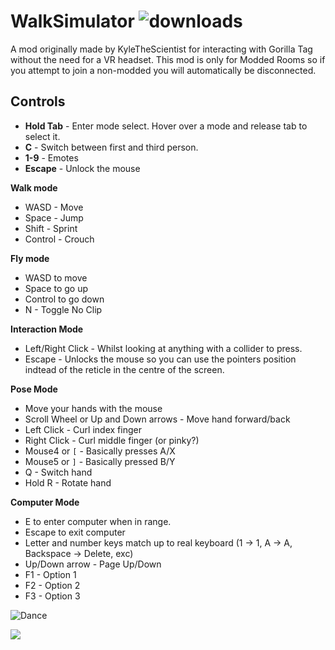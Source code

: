 # WalkSimulator ![downloads](https://img.shields.io/github/downloads/ZlothY29IQ/WalkSimulator/total)
A mod originally made by KyleTheScientist for interacting with Gorilla Tag without the need for a VR headset. This mod is only for Modded Rooms so if you attempt to join a non-modded you will automatically be disconnected.


## Controls

* **Hold Tab** - Enter mode select. Hover over a mode and release tab to select it.
* **C** - Switch between first and third person.
* **1-9** - Emotes
* **Escape** - Unlock the mouse

__Walk mode__
* WASD - Move
* Space - Jump
* Shift - Sprint
* Control - Crouch

__Fly mode__
* WASD to move
* Space to go up
* Control to go down
* N - Toggle No Clip

__Interaction Mode__
* Left/Right Click -  Whilst looking at anything with a collider to press.
* Escape - Unlocks the mouse so you can use the pointers position indtead of the reticle in the centre of the screen.

__Pose Mode__
* Move your hands with the mouse
* Scroll Wheel or Up and Down arrows -  Move hand forward/back
* Left Click - Curl index finger
* Right Click - Curl middle finger (or pinky?)
* Mouse4  or `[` - Basically presses A/X
* Mouse5 or `]` - Basically pressed B/Y
* Q - Switch hand
* Hold R  - Rotate hand

__Computer Mode__
* E to enter computer when in range.
* Escape to exit computer
* Letter and number keys match up to real keyboard (1 -> 1, A -> A, Backspace -> Delete, exc)
* Up/Down arrow - Page Up/Down
* F1 - Option 1
* F2 - Option 2
* F3 - Option 3


![Dance](WalkSimDance.gif)

<img src = "https://i.imgur.com/WwrcQX9.png">

